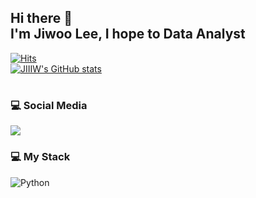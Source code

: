 ## Hi there 👋 </br>I'm Jiwoo Lee, I hope to Data Analyst
[![Hits](https://hits.seeyoufarm.com/api/count/incr/badge.svg?url=https%3A%2F%2Fgithub.com%2FJIIIW&count_bg=%237BBDFF&title_bg=%239E9E9E&icon=&icon_color=%237EB8FF&title=hits&edge_flat=false)](https://hits.seeyoufarm.com)</br>
[![JIIIW's GitHub stats](https://github-readme-stats.vercel.app/api?username=JIIIW)](https://github-readme-stats.vercel.app/api?username=anuraghazra&show_icons=true&hide=contribs,prs&cache_seconds=86400&theme=buefy)
#
### 💻 Social Media
<a href="https://www.instagram.com/ljw_daisy/" target="_blank"><img src="https://img.shields.io/badge/Instagram-E4405F?style=flat-square&logo=Instagram&logoColor=white"/></a>
### 💻 My Stack
<img alt="Python" src ="https://img.shields.io/badge/Python-3776AB.svg?&style=for-the-badge&logo=Python&logoColor=white"/>






<!--
- 👋 Hi, I’m @JIIIW
- 👀 I’m interested in ...
- 🌱 I’m currently learning ...
- 💞️ I’m looking to collaborate on ...
- 📫 How to reach me ...
- 😄 Pronouns: ...
- ⚡ Fun fact: ...
JIIIW/JIIIW is a ✨ special ✨ repository because its `README.md` (this file) appears on your GitHub profile.
You can click the Preview link to take a look at your changes.
-->
